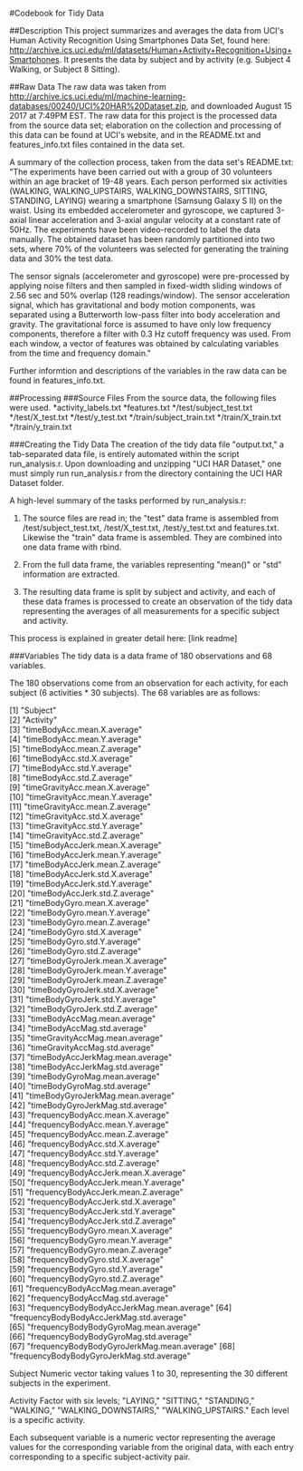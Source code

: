 #Codebook for Tidy Data

##Description
This project summarizes and averages the data from UCI's Human Activity Recognition Using Smartphones Data Set, found here: http://archive.ics.uci.edu/ml/datasets/Human+Activity+Recognition+Using+Smartphones. It presents the data by subject and by activity (e.g. Subject 4 Walking, or Subject 8 Sitting).

##Raw Data
The raw data was taken from http://archive.ics.uci.edu/ml/machine-learning-databases/00240/UCI%20HAR%20Dataset.zip, and downloaded August 15 2017 at 7:49PM EST. The raw data for this project is the processed data from the source data set; elaboration on the collection and processing of this data can be found at UCI's website, and in the README.txt and features_info.txt files contained in the data set.

A summary of the collection process, taken from the data set's README.txt:
"The experiments have been carried out with a group of 30 volunteers within an age bracket of 19-48 years. Each person performed six activities (WALKING, WALKING_UPSTAIRS, WALKING_DOWNSTAIRS, SITTING, STANDING, LAYING) wearing a smartphone (Samsung Galaxy S II) on the waist. Using its embedded accelerometer and gyroscope, we captured 3-axial linear acceleration and 3-axial angular velocity at a constant rate of 50Hz. The experiments have been video-recorded to label the data manually. The obtained dataset has been randomly partitioned into two sets, where 70% of the volunteers was selected for generating the training data and 30% the test data. 

The sensor signals (accelerometer and gyroscope) were pre-processed by applying noise filters and then sampled in fixed-width sliding windows of 2.56 sec and 50% overlap (128 readings/window). The sensor acceleration signal, which has gravitational and body motion components, was separated using a Butterworth low-pass filter into body acceleration and gravity. The gravitational force is assumed to have only low frequency components, therefore a filter with 0.3 Hz cutoff frequency was used. From each window, a vector of features was obtained by calculating variables from the time and frequency domain."

Further informtion and descriptions of the variables in the raw data can be found in features_info.txt.

##Processing
###Source Files
From the source data, the following files were used.
*activity_labels.txt
*features.txt
*/test/subject_test.txt
*/test/X_test.txt
*/test/y_test.txt
*/train/subject_train.txt
*/train/X_train.txt
*/train/y_train.txt

###Creating the Tidy Data
The creation of the tidy data file "output.txt," a tab-separated data file, is entirely automated within the script run_analysis.r. Upon downloading and unzipping "UCI HAR Dataset," one must simply run run_analysis.r from the directory containing the UCI HAR Dataset folder.

A high-level summary of the tasks performed by run_analysis.r:

1. The source files are read in; the "test" data frame is assembled from /test/subject_test.txt, /test/X_test.txt, /test/y_test.txt and features.txt. Likewise the "train" data frame is assembled. They are combined into one data frame with rbind.

2. From the full data frame, the variables representing "mean()" or "std" information are extracted.

3. The resulting data frame is split by subject and activity, and each of these data frames is processed to create an observation of the tidy data representing the averages of all measurements for a specific subject and activity.

This process is explained in greater detail here: [link readme]

###Variables
The tidy data is a data frame of 180 observations and 68 variables.

The 180 observations come from an observation for each activity, for each subject (6 activities * 30 subjects). The 68 variables are as follows:

 [1] "Subject"                                  
 [2] "Activity"                                 
 [3] "timeBodyAcc.mean.X.average"               
 [4] "timeBodyAcc.mean.Y.average"               
 [5] "timeBodyAcc.mean.Z.average"               
 [6] "timeBodyAcc.std.X.average"                
 [7] "timeBodyAcc.std.Y.average"                
 [8] "timeBodyAcc.std.Z.average"                
 [9] "timeGravityAcc.mean.X.average"            
[10] "timeGravityAcc.mean.Y.average"            
[11] "timeGravityAcc.mean.Z.average"            
[12] "timeGravityAcc.std.X.average"             
[13] "timeGravityAcc.std.Y.average"             
[14] "timeGravityAcc.std.Z.average"             
[15] "timeBodyAccJerk.mean.X.average"           
[16] "timeBodyAccJerk.mean.Y.average"           
[17] "timeBodyAccJerk.mean.Z.average"           
[18] "timeBodyAccJerk.std.X.average"            
[19] "timeBodyAccJerk.std.Y.average"            
[20] "timeBodyAccJerk.std.Z.average"            
[21] "timeBodyGyro.mean.X.average"              
[22] "timeBodyGyro.mean.Y.average"              
[23] "timeBodyGyro.mean.Z.average"              
[24] "timeBodyGyro.std.X.average"               
[25] "timeBodyGyro.std.Y.average"               
[26] "timeBodyGyro.std.Z.average"               
[27] "timeBodyGyroJerk.mean.X.average"          
[28] "timeBodyGyroJerk.mean.Y.average"          
[29] "timeBodyGyroJerk.mean.Z.average"          
[30] "timeBodyGyroJerk.std.X.average"           
[31] "timeBodyGyroJerk.std.Y.average"           
[32] "timeBodyGyroJerk.std.Z.average"           
[33] "timeBodyAccMag.mean.average"              
[34] "timeBodyAccMag.std.average"               
[35] "timeGravityAccMag.mean.average"           
[36] "timeGravityAccMag.std.average"            
[37] "timeBodyAccJerkMag.mean.average"          
[38] "timeBodyAccJerkMag.std.average"           
[39] "timeBodyGyroMag.mean.average"             
[40] "timeBodyGyroMag.std.average"              
[41] "timeBodyGyroJerkMag.mean.average"         
[42] "timeBodyGyroJerkMag.std.average"          
[43] "frequencyBodyAcc.mean.X.average"          
[44] "frequencyBodyAcc.mean.Y.average"          
[45] "frequencyBodyAcc.mean.Z.average"          
[46] "frequencyBodyAcc.std.X.average"           
[47] "frequencyBodyAcc.std.Y.average"           
[48] "frequencyBodyAcc.std.Z.average"           
[49] "frequencyBodyAccJerk.mean.X.average"      
[50] "frequencyBodyAccJerk.mean.Y.average"      
[51] "frequencyBodyAccJerk.mean.Z.average"      
[52] "frequencyBodyAccJerk.std.X.average"       
[53] "frequencyBodyAccJerk.std.Y.average"       
[54] "frequencyBodyAccJerk.std.Z.average"       
[55] "frequencyBodyGyro.mean.X.average"         
[56] "frequencyBodyGyro.mean.Y.average"         
[57] "frequencyBodyGyro.mean.Z.average"         
[58] "frequencyBodyGyro.std.X.average"          
[59] "frequencyBodyGyro.std.Y.average"          
[60] "frequencyBodyGyro.std.Z.average"          
[61] "frequencyBodyAccMag.mean.average"         
[62] "frequencyBodyAccMag.std.average"          
[63] "frequencyBodyBodyAccJerkMag.mean.average" 
[64] "frequencyBodyBodyAccJerkMag.std.average"  
[65] "frequencyBodyBodyGyroMag.mean.average"    
[66] "frequencyBodyBodyGyroMag.std.average"     
[67] "frequencyBodyBodyGyroJerkMag.mean.average"
[68] "frequencyBodyBodyGyroJerkMag.std.average"

Subject
Numeric vector taking values 1 to 30, representing the 30 different subjects in the experiment.

Activity
Factor with six levels; "LAYING," "SITTING," "STANDING," "WALKING," "WALKING_DOWNSTAIRS," "WALKING_UPSTAIRS." Each level is a specific activity.

Each subsequent variable is a numeric vector representing the average values for the corresponding variable from the original data, with each entry corresponding to a specific subject-activity pair.